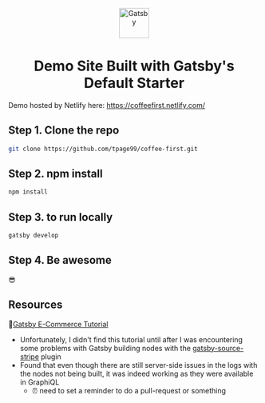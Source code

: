 <p align="center">
  <a href="https://www.gatsbyjs.org">
    <img alt="Gatsby" src="https://www.gatsbyjs.org/monogram.svg" width="60" />
  </a>
</p>
<h1 align="center">
  Demo Site Built with Gatsby's Default Starter
</h1>

Demo hosted by Netlify here: https://coffeefirst.netlify.com/

## Step 1. Clone the repo

```sh
git clone https://github.com/tpage99/coffee-first.git
```

## Step 2. npm install

```sh
npm install
```

## Step 3. to run locally

```sh
gatsby develop
```

## Step 4. Be awesome

😎

## Resources

📕[Gatsby E-Commerce Tutorial](https://www.gatsbyjs.org/docs/ecommerce-tutorial/#installing-the-stripejs-plugin) 
 - Unfortunately, I didn't find this tutorial until after I was encountering some problems with Gatsby building nodes with the [gatsby-source-stripe](https://www.gatsbyjs.org/packages/gatsby-source-stripe/) plugin
 - Found that even though there are still server-side issues in the logs with the nodes not being built, it was indeed working as they were available in GraphiQL 
   - ⏰ need to set a reminder to do a pull-request or something